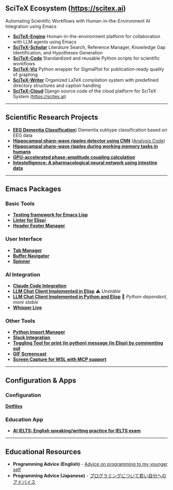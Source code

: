 ## SciTeX Ecosystem (https://scitex.ai)
Automating Scientific Workflows with Human-in-the-Environment AI Integration using Emacs

- [**SciTeX-Engine**](https://github.com/ywatanabe1989/emacs-claude-code) Human-in-the-environment platform for collaboration with LLM agents using Emacs
- [**SciTeX-Scholar**](https://github.com/ywatanabe1989/SciTeX-Code/tree/main/src/scitex/scholar) Literature Search, Reference Manager, Knowledge Gap Identification, and Hypotheses Generation
- [**SciTeX-Code**](https://github.com/ywatanabe1989/SciTeX-Code) Standardized and reusable Python scripts for scientific workflows
- [**SciTeX-Viz**](https://github.com/ywatanabe1989/SciTeX-Viz) Python wrapper for SigmaPlot for publication-ready quality of graphing
- [**SciTeX-Writer**](https://github.com/ywatanabe1989/SciTeX-Writer) Organized LaTeX compilation system with predefined directory structures and caption handling
- [**SciTeX-Cloud**](https://github.com/ywatanabe1989/SciTeX-Cloud) Django source code of the cloud platform for SciTeX System (https://scitex.ai)

---

## Scientific Research Projects

- [**EEG Dementia Classification**](https://github.com/yanagisawa-lab/eeg-dementia-classification)) Dementia subtype classification based on EEG data
- [**Hippocampal sharp-wave ripples detector using CNN**](https://github.com/ywatanabe1989/ripple_detector_CNN) ([Analysis Code](https://github.com/ywatanabe1989/towards-threshold-invariance-in-defining-hippocampal-ripples))
- [**Hippocampal sharp-wave ripples during working memory tasks in humans**](https://github.com/ywatanabe1989/ripple-wm-code)
- [**GPU-accelerated phase-amplitude coupling calculation**](https://github.com/ywatanabe1989/gpac)
- [**Intestelligence: A pharmacological neural network using intestine data**](https://github.com/ywatanabe1989/intestelligence)

---

## Emacs Packages

### Basic Tools
- [**Testing framework for Emacs Lisp**](https://github.com/ywatanabe1989/elisp-test)
- [**Linter for Elisp**](https://github.com/ywatanabe1989/elisp-linter))
- [**Header Footer Manager**](https://github.com/ywatanabe1989/emacs-header-footer-manager)

### User Interface
- [**Tab Manager**](https://github.com/ywatanabe1989/emacs-tab-manager)
- [**Buffer Navigator**](https://github.com/ywatanabe1989/emacs-buffer-navigation)
- [**Spinner**](https://github.com/ywatanabe1989/emacs-spinner)

### AI Integration
- [**Claude Code Integration**](https://github.com/ywatanabe1989/emacs-claude-code)
- [**LLM Chat Client Implemented in Elisp**](https://github.com/ywatanabe1989/emacs-llm) ⚠️ *Unstable*
- [**LLM Chat Client Implemented in Python and Elisp**](https://github.com/ywatanabe1989/genai) 🐍 *Python-dependent, more stable*
- [**Whisper Live**](https://github.com/ywatanabe1989/emacs-whisper-live)

### Other Tools
- [**Python Import Manager**](https://github.com/ywatanabe1989/emacs-python-import-manager)
- [**Slack Integration**](https://github.com/ywatanabe1989/emacs-slack)
- [**Toggling Tool for print (in python) message (in Elisp) by commenting out**](https://github.com/ywatanabe1989/emacs-message)
- [**GIF Screencast**](https://github.com/ywatanabe1989/emacs-gif-screencast)
- [**Screen Capture for WSL with MCP support**](https://github.com/ywatanabe1989/emacs-gif-screencast)

---

## Configuration & Apps

### Configuration
[**Dotfiles**](https://github.com/ywatanabe1989/.dotfiles-public)

### Education App
- [**AI IELTS: English speaking/writing practice for IELTS exam**](https://ai-ielts.app/)
---

## Educational Resources

- **Programming Advice (English)** - [Advice on programming to my younger self](./docs/advice-for-my-younger-myself-en.md)
- **Programming Advice (Japanese)** - [プログラミングについて若い自分へのアドバイス](./docs/advice-for-my-younger-myself-ja.md)
